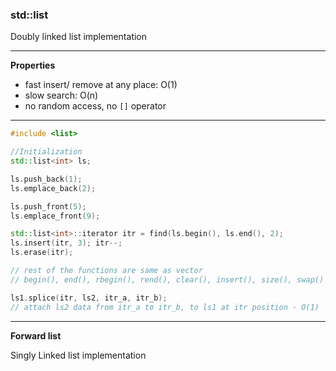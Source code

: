 ### std::list

Doubly linked list implementation

---
**Properties**
- fast insert/ remove at any place: O(1)
- slow search: O(n) 
- no random access, no `[]` operator
---

```c++
#include <list>

//Initialization
std::list<int> ls;

ls.push_back(1);
ls.emplace_back(2);

ls.push_front(5);
ls.emplace_front(9);

std::list<int>::iterator itr = find(ls.begin(), ls.end(), 2);
ls.insert(itr, 3); itr--;
ls.erase(itr);

// rest of the functions are same as vector
// begin(), end(), rbegin(), rend(), clear(), insert(), size(), swap()

ls1.splice(itr, ls2, itr_a, itr_b); 
// attach ls2 data from itr_a to itr_b, to ls1 at itr position - O(1)

```

---
**Forward list**

Singly Linked list implementation
